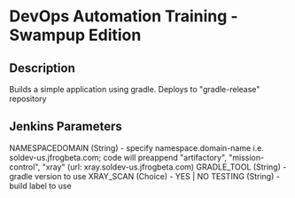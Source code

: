 DevOps Automation Training - Swampup Edition 
============================================

Description
-----------
Builds a simple application using gradle. Deploys to "gradle-release" repository

Jenkins Parameters
------------------
NAMESPACEDOMAIN (String) - specify namespace.domain-name i.e. soldev-us.jfrogbeta.com; code will preappend "artifactory", "mission-control", "xray" (url: xray.soldev-us.jfrogbeta.com)
GRADLE_TOOL (String)  - gradle version to use
XRAY_SCAN (Choice) - YES | NO
TESTING (String) - build label to use

